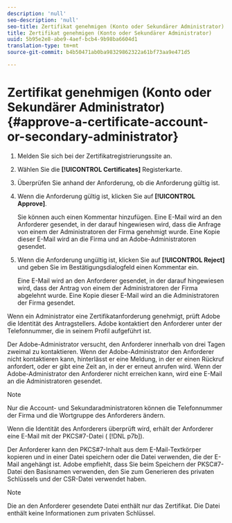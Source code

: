 ```yaml
---
description: 'null'
seo-description: 'null'
seo-title: Zertifikat genehmigen (Konto oder Sekundärer Administrator)
title: Zertifikat genehmigen (Konto oder Sekundärer Administrator)
uuid: 5b95e2e8-abe9-4aef-bcb4-9b98ba6604d1
translation-type: tm+mt
source-git-commit: b4b50471ab0ba98329862322a61bf73aa9e471d5

---
```



# Zertifikat genehmigen (Konto oder Sekundärer Administrator){#approve-a-certificate-account-or-secondary-administrator}

1. Melden Sie sich bei der Zertifikatregistrierungssite an.
1. Wählen Sie die **[!UICONTROL Certificates]** Registerkarte.
1. Überprüfen Sie anhand der Anforderung, ob die Anforderung gültig ist.
1. Wenn die Anforderung gültig ist, klicken Sie auf **[!UICONTROL Approve]**.

   Sie können auch einen Kommentar hinzufügen. Eine E-Mail wird an den Anforderer gesendet, in der darauf hingewiesen wird, dass die Anfrage von einem der Administratoren der Firma genehmigt wurde. Eine Kopie dieser E-Mail wird an die Firma und an Adobe-Administratoren gesendet.

1. Wenn die Anforderung ungültig ist, klicken Sie auf **[!UICONTROL Reject]** und geben Sie im Bestätigungsdialogfeld einen Kommentar ein.

   Eine E-Mail wird an den Anforderer gesendet, in der darauf hingewiesen wird, dass der Antrag von einem der Administratoren der Firma abgelehnt wurde. Eine Kopie dieser E-Mail wird an die Administratoren der Firma gesendet.

Wenn ein Administrator eine Zertifikatanforderung genehmigt, prüft Adobe die Identität des Antragstellers. Adobe kontaktiert den Anforderer unter der Telefonnummer, die in seinem Profil aufgeführt ist.

Der Adobe-Administrator versucht, den Anforderer innerhalb von drei Tagen zweimal zu kontaktieren. Wenn der Adobe-Administrator den Anforderer nicht kontaktieren kann, hinterlässt er eine Meldung, in der er einen Rückruf anfordert, oder er gibt eine Zeit an, in der er erneut anrufen wird. Wenn der Adobe-Administrator den Anforderer nicht erreichen kann, wird eine E-Mail an die Administratoren gesendet.

>[!NOTE]
>
>Nur die Account- und Sekundaradministratoren können die Telefonnummer der Firma und die Wortgruppe des Anforderers ändern.

Wenn die Identität des Anforderers überprüft wird, erhält der Anforderer eine E-Mail mit der PKCS#7-Datei ( [!DNL p7b]).

Der Anforderer kann den PKCS#7-Inhalt aus dem E-Mail-Textkörper kopieren und in einer Datei speichern oder die Datei verwenden, die der E-Mail angehängt ist. Adobe empfiehlt, dass Sie beim Speichern der PKSC#7-Datei den Basisnamen verwenden, den Sie zum Generieren des privaten Schlüssels und der CSR-Datei verwendet haben.

>[!NOTE]
>
>Die an den Anforderer gesendete Datei enthält nur das Zertifikat. Die Datei enthält keine Informationen zum privaten Schlüssel.

